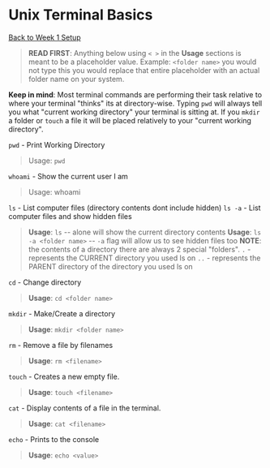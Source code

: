 # Unix Terminal Basics

[Back to Week 1 Setup](https://github.com/ptbravoplatoon/curriculum/tree/master/Module-1--Javascript-and-Python-Fundamentals/wk-01--Setup)

> **READ FIRST**: Anything below using `< >` in the **Usage** sections is meant to be a placeholder value. Example: `<folder name>` you would not type this you would replace that entire placeholder with an actual folder name on your system.

**Keep in mind**: Most terminal commands are performing their task relative to where your terminal "thinks" its at directory-wise. Typing `pwd` will always tell you what "current working directory" your terminal is sitting at. If you `mkdir` a folder or `touch` a file it will be placed relatively to your "current working directory".

`pwd` - Print Working Directory
> Usage: `pwd`

`whoami` - Show the current user I am
> Usage: whoami

`ls` - List computer files (directory contents dont include hidden)
`ls -a` - List computer files and show hidden files
> **Usage**: `ls` -- alone will show the current directory contents
> **Usage**: `ls -a <folder name>` -- `-a` flag will allow us to see hidden files too
> **NOTE**: the contents of a directory there are always 2 special "folders".
> `.` - represents the CURRENT directory you used ls on
> `..` - represents the PARENT directory of the directory you used ls on

`cd` - Change directory
> **Usage**: `cd <folder name>`

`mkdir` - Make/Create a directory
> **Usage**: `mkdir <folder name>`

`rm` - Remove a file by filenames
> **Usage**: `rm <filename>`

`touch` - Creates a new empty file.
> **Usage**: `touch <filename>`

`cat` - Display contents of a file in the terminal.
> **Usage**: `cat <filename>`

`echo` - Prints to the console
> **Usage**: `echo <value>`

